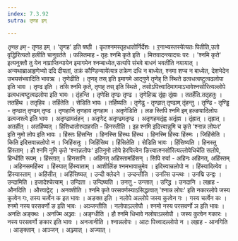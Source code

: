 ```yaml
---
index: 7.3.92
sutra: तृणह इम्

---
```

_तृणह इम्_ - तृणह इम् । 'तृणह' इति षष्ठी । कृतश्नमस्तृहधातोर्निर्देशः । र॒नाभ्यस्तस्ये॑त्यतः पितीति,उतो वृद्धि॑रित्यतो हलीति चानुवर्तते । फलितमाह - तृहः श्नमि कृते इति । मित्तवादन्त्यादचः परः । 'श्नमि कृते' इत्यनुक्तौ तु येन नाप्राप्तिन्यायेन इमागमेन श्नम्बाध्येत,सत्यपि संभवे बाधनं भवती॑ति नयायात् । अन्यथाब्राआहृणेभ्यो ददि दीयतां, तक्रं कौण्डिन्याये॑त्यत्र तक्रेण दधि न बाध्येत, श्नमा शप्च न बाध्येत, देशभेदेन उभयसंभवादिति भावऋ । तृणेढीति । तृणह् तस् इति इमागमे आद्गुणे तृणेह् ति स्थिते ढत्वधत्वष्टुत्वढलोपा इति भावः । तृण्ढ इति । तसि श्नमि कृते, तृणह् तस् इति स्थिते , तसोऽपित्त्वादिमागमाऽभावेश्नसो॑रित्यल्लोपे ढत्वधत्वष्टुत्वढलोपा इति भावः । तृंहन्ति । तृणेक्षि तृण्ढः तृण्ढ । तृणेहिऋ तृंह्वः तृंह्मः । ततर्हेति.ततृहतुः । ततर्हिथ । ततृहिव । तर्हितेति । सेडिति भावः । तर्हिष्यति । तृणेढु - तृण्ढात् तृण्ढाम् तृंहन्तु । तृण्ढि - तृण्ड्ढि - तृण्ढात् तृण्ढम् तृण्ढ । तृणहानि तृणहाव तृणहाम । अतृणेडिति । लङ स्तिपि श्नमि इम् हल्ङ्यादिलोपः ढत्वजश्त्वे इति भावः । अतृण्ढामतंहन् । अतृणेट् अतृण्ढमतृण्ढ । अतृणहमतृंह्व अतृंह्म । तृंह्रात् । तृह्रात् । अतर्हीत् । अतर्हिष्यत् । हिसिधातोरुदाहरति - हिनस्तीति । इह श्नमि इदित्त्वान्नुमि च कृते 'श्नान्न लोपःर' इति नुमो लोप इति भावः । हिंस्तः हिंसन्ति । हिनस्सि हिंस्थः हिंस्थ । हिनस्मि हिंस्वः हिंस्मः । जिहिंसेति । किति इदित्तवान्नलोपो न । जिहिंसतुः । जिहिंसिथ । हिंसितेति । सेडिति भावः । हिंसिष्यति । हिनस्तु हिंस्ताम् । हौ श्नमि नुमि कृते 'श्नान्नलोपः' इतिनुमो लोपे हेरपित्त्वेन ङित्त्वात्श्नसो॑रित्यल्लोपेधिचे॑ति सलोपे, हिन्धीति रूपम् । हिंस्तात् । हिनसानि । अहिनत् अहिस्तामहिंसन् । सिपि रुर्वा - अहिनः अहिनत्, अहिंस्तम् । अहिनसमहिंस्व । हिंस्यात् हिंस्याताम् । आशीर्लिङ श्नमभावान्नुमेव । इदित्त्वान्नलोपो न । हिंस्यादित्येव । हिंस्यास्ताम् । अहिंसीत् । अहिंसिष्यत् । उन्दी क्लेदने । उन्दन्तीति । उनत्सि उन्त्थः । उनद्मि उन्द्वः । उन्दामिति । इजादेश्चेत्याम् । उन्दिता । उन्दिष्यति । उनत्तु - उन्त्तात् । उन्द्धि । उनदानि । लह्राह - औनदिति । औत्त्वाद्वेट् । अनक्तीति । श्नमि कृते परसवर्णस्याऽसिद्धत्वात् 'श्नान्न लोपः' इति नकारलोपे जस्य कुत्वेन गः, तस्य चर्त्वेन क इत भावः । अङक्त इति । नलोपे अल्लोपे जस्य कुत्वेन गः । गस्य चर्त्वेन कः । श्नमो नस्य परसवर्णो ङ इति भावः । अञ्जन्तीति । नलोपाऽल्लोपौ । श्नमो नस्य परसवर्णो ञ इति भावः । अनक्षि अङ्क्थः । अनज्मि अञ्ज्वः । अङ्ग्धीति । हौ श्नमि धिभावे नलोपाऽल्लोपौ । जस्य कुत्वेन गकारः । नस्य परसवर्णो ङकार इति भावः । अनजानीति । श्नान्नलोपः । आटः पित्त्वादल्लोपो न । लह्राह - आनगिति । आङ्क्ताम् । आञ्जन् । अञ्ज्यात् । अज्यात् ।